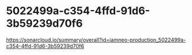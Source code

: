 # 5022499a-c354-4ffd-91d6-3b59239d70f6
https://sonarcloud.io/summary/overall?id=iamneo-production_5022499a-c354-4ffd-91d6-3b59239d70f6
